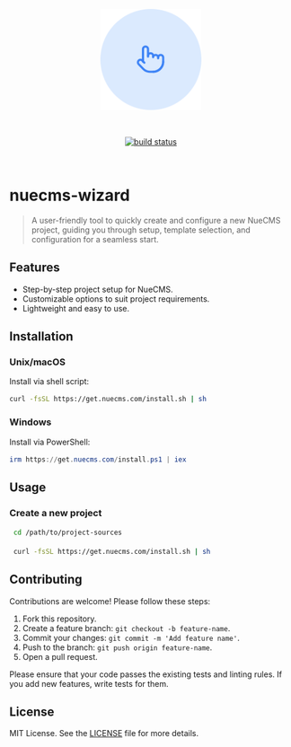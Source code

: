 <p align="center">
  <a href="https://nuecms.com?from=github-repo-logo" target="_blank" rel="noopener noreferrer">
    <img width="180" src="./docs/icon.svg" alt="logo">
  </a>
</p>
<br/>

<p align="center">
  <a href="https://github.com/nuecms/nuecms-wizard/actions/workflows/release-build.yml"><img src="https://github.com/nuecms/nuecms-wizard/actions/workflows/release-build.yml/badge.svg?branch=main" alt="build status"></a>
</p>
<br/>



# nuecms-wizard

> A user-friendly tool to quickly create and configure a new NueCMS project, guiding you through setup, template selection, and configuration for a seamless start.



## Features

- Step-by-step project setup for NueCMS.
- Customizable options to suit project requirements.
- Lightweight and easy to use.



## Installation


### Unix/macOS
Install via shell script:
```sh
curl -fsSL https://get.nuecms.com/install.sh | sh
```

### Windows
Install via PowerShell:
```powershell
irm https://get.nuecms.com/install.ps1 | iex
```


## Usage



### Create a new project
```sh
 cd /path/to/project-sources

 curl -fsSL https://get.nuecms.com/install.sh | sh

```


## Contributing

Contributions are welcome! Please follow these steps:
1. Fork this repository.
2. Create a feature branch: `git checkout -b feature-name`.
3. Commit your changes: `git commit -m 'Add feature name'`.
4. Push to the branch: `git push origin feature-name`.
5. Open a pull request.

Please ensure that your code passes the existing tests and linting rules. If you add new features, write tests for them.


## License

MIT License. See the [LICENSE](LICENSE) file for more details.
